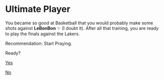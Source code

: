 # Ultimate Player

You became so good at Basketball that you would probably make some shots against **LeBonBon** ✨ (I doubt it). After all that training, you are ready to play the finals against the Lakers.

Recommendation: Start Praying.

Ready?

[Yes](../../step-3/suns-head-into-the-finals-against-the-lakers.md)

[No](wow.md)
